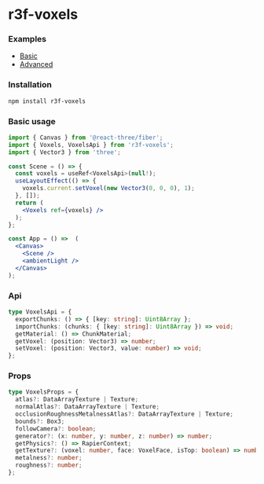 r3f-voxels
==

### Examples

* [Basic](https://codesandbox.io/p/sandbox/r3f-voxels-basic-8xd52s)
* [Advanced](https://codesandbox.io/p/sandbox/r3f-voxels-advanced-fpp9j3)

### Installation 

```bash
npm install r3f-voxels
```

### Basic usage

```jsx
import { Canvas } from '@react-three/fiber';
import { Voxels, VoxelsApi } from 'r3f-voxels';
import { Vector3 } from 'three';

const Scene = () => {
  const voxels = useRef<VoxelsApi>(null!);
  useLayoutEffect(() => {
    voxels.current.setVoxel(new Vector3(0, 0, 0), 1);
  }, []);
  return (
    <Voxels ref={voxels} />
  );
};

const App = () =>  (
  <Canvas>
    <Scene />
    <ambientLight />
  </Canvas>
);
```

### Api

```ts
type VoxelsApi = {
  exportChunks: () => { [key: string]: Uint8Array };
  importChunks: (chunks: { [key: string]: Uint8Array }) => void;
  getMaterial: () => ChunkMaterial;
  getVoxel: (position: Vector3) => number;
  setVoxel: (position: Vector3, value: number) => void;
};
```

### Props

```ts
type VoxelsProps = {
  atlas?: DataArrayTexture | Texture;
  normalAtlas?: DataArrayTexture | Texture;
  occlusionRoughnessMetalnessAtlas?: DataArrayTexture | Texture;
  bounds?: Box3;
  followCamera?: boolean;
  generator?: (x: number, y: number, z: number) => number;
  getPhysics?: () => RapierContext;
  getTexture?: (voxel: number, face: VoxelFace, isTop: boolean) => number;
  metalness?: number;
  roughness?: number;
};
```
